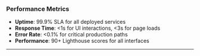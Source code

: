### Performance Metrics
- **Uptime**: 99.9% SLA for all deployed services
- **Response Time**: <1s for UI interactions, <3s for page loads
- **Error Rate**: <0.1% for critical production paths
- **Performance**: 90+ Lighthouse scores for all interfaces

---
